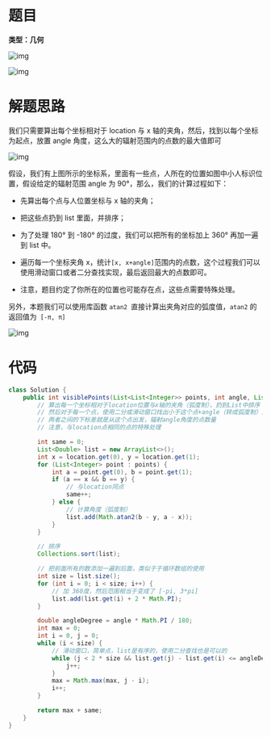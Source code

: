 # 题目

**类型：几何**



![img](https://cdn.nlark.com/yuque/0/2021/png/2941598/1639795870930-f81a968e-b454-4141-ac3e-f0f0452912d2.png)

![img](https://cdn.nlark.com/yuque/0/2021/png/2941598/1639795892436-4fbb93ef-81bd-416a-a902-e0f54e5abcd6.png)

# 解题思路

我们只需要算出每个坐标相对于 location 与 x 轴的夹角，然后，找到以每个坐标为起点，放置 angle 角度，这么大的辐射范围内的点数的最大值即可

![img](https://cdn.nlark.com/yuque/0/2021/png/2941598/1639796078784-f680b6d2-65ab-457a-98ff-3bc06632179c.png)



假设，我们有上图所示的坐标系，里面有一些点，人所在的位置如图中小人标识位置，假设给定的辐射范围 angle 为 90°，那么，我们的计算过程如下：

- 先算出每个点与人位置坐标与 x 轴的夹角；
- 把这些点扔到 list 里面，并排序；

- 为了处理 180° 到 -180° 的过度，我们可以把所有的坐标加上 360° 再加一遍到 list 中。
- 遍历每一个坐标夹角 x，统计` [x, x+angle] `范围内的点数，这个过程我们可以使用滑动窗口或者二分查找实现，最后返回最大的点数即可。

- 注意，题目约定了你所在的位置也可能存在点，这些点需要特殊处理。



另外，本题我们可以使用库函数 `atan2 `直接计算出夹角对应的弧度值，`atan2` 的返回值为` [-π, π]`

![img](https://cdn.nlark.com/yuque/0/2021/png/2941598/1639796390571-a434127a-b899-480e-a13d-ac70c694a592.png)







# 代码

```java
class Solution {
    public int visiblePoints(List<List<Integer>> points, int angle, List<Integer> location) {
        // 算出每一个坐标相对于location位置与x轴的夹角（弧度制），扔到List中排序
        // 然后对于每一个点，使用二分或滑动窗口找出小于这个点+angle（转成弧度制）的最大坐标点
        // 两者之间的下标差就是从这个点出发，辐射angle角度的点数量
        // 注意，与location点相同的点的特殊处理

        int same = 0;
        List<Double> list = new ArrayList<>();
        int x = location.get(0), y = location.get(1);
        for (List<Integer> point : points) {
            int a = point.get(0), b = point.get(1);
            if (a == x && b == y) {
                // 与location同点
                same++;
            } else {
                // 计算角度（弧度制）
                list.add(Math.atan2(b - y, a - x));
            }
        }

        // 排序
        Collections.sort(list);

        // 把前面所有的数添加一遍到后面，类似于于循环数组的使用
        int size = list.size();
        for (int i = 0; i < size; i++) {
            // 加 360度，然后范围相当于变成了 [-pi, 3*pi]
            list.add(list.get(i) + 2 * Math.PI);
        }

        double angleDegree = angle * Math.PI / 180;
        int max = 0;
        int i = 0, j = 0;
        while (i < size) {
            // 滑动窗口，简单点，list是有序的，使用二分查找也是可以的
            while (j < 2 * size && list.get(j) - list.get(i) <= angleDegree) {
                j++;
            }
            max = Math.max(max, j - i);
            i++;
        }

        return max + same;
    }
}
```